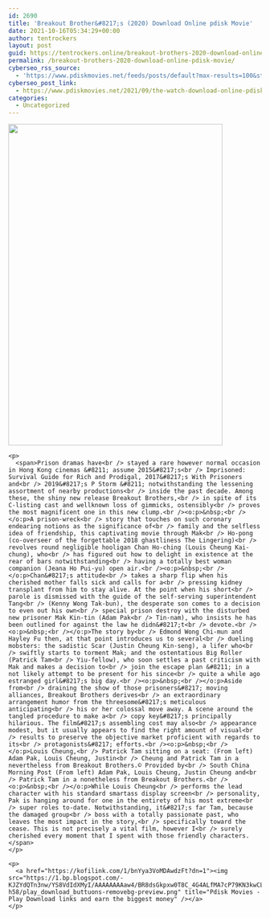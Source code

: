 ```yaml
---
id: 2690
title: 'Breakout Brother&#8217;s (2020) Download Online pdisk Movie'
date: 2021-10-16T05:34:29+00:00
author: tentrockers
layout: post
guid: https://tentrockers.online/breakout-brothers-2020-download-online-pdisk-movie/
permalink: /breakout-brothers-2020-download-online-pdisk-movie/
cyberseo_rss_source:
  - 'https://www.pdiskmovies.net/feeds/posts/default?max-results=100&start-index=501'
cyberseo_post_link:
  - https://www.pdiskmovies.net/2021/09/the-watch-download-online-pdisk-movie.html
categories:
  - Uncategorized
---
```

<div>
  <span></p> 
  
  <div class="separator">
    <a href="https://1.bp.blogspot.com/-dP-VRlmbO9o/YT-EZgqiPCI/AAAAAAAAADA/bl5DSPUM3Y0K69mEqXI12em9NhYzkk6fwCLcBGAsYHQ/s1500/uihu.jpg"><img loading="lazy" border="0" data-original-height="1500" data-original-width="1000" height="640" src="https://1.bp.blogspot.com/-dP-VRlmbO9o/YT-EZgqiPCI/AAAAAAAAADA/bl5DSPUM3Y0K69mEqXI12em9NhYzkk6fwCLcBGAsYHQ/w426-h640/uihu.jpg" width="426" /></a>
  </div>
  
  <p>
    </span></div> 
    
    <p>
      <span>Prison dramas have<br /> stayed a rare however normal occasion in Hong Kong cinemas &#8211; assume 2015&#8217;s<br /> Imprisoned: Survival Guide for Rich and Prodigal, 2017&#8217;s With Prisoners and<br /> 2019&#8217;s P Storm &#8211; notwithstanding the lessening assortment of nearby productions<br /> inside the past decade. Among these, the shiny new release Breakout Brothers,<br /> in spite of its C-listing cast and wellknown loss of gimmicks, ostensibly<br /> proves the most magnificent one in this new clump.<br /><o:p>&nbsp;<br /></o:p>A prison-wreck<br /> story that touches on such coronary endearing notions as the significance of<br /> family and the selfless idea of friendship, this captivating movie through Mak<br /> Ho-pong (co-overseer of the forgettable 2018 ghastliness The Lingering)<br /> revolves round negligible hooligan Chan Ho-ching (Louis Cheung Kai-chung), who<br /> has figured out how to delight in existence at the rear of bars notwithstanding<br /> having a totally best woman companion (Jeana Ho Pui-yu) open air.<br /><o:p>&nbsp;<br /></o:p>Chan&#8217;s attitude<br /> takes a sharp flip when his cherished mother falls sick and calls for a<br /> pressing kidney transplant from him to stay alive. At the point when his short<br /> parole is dismissed with the guide of the self-serving superintendent Tang<br /> (Kenny Wong Tak-bun), the desperate son comes to a decision to even out his own<br /> special prison destroy with the disturbed new prisoner Mak Kin-tin (Adam Pak<br /> Tin-nam), who insists he has been outlined for against the law he didn&#8217;t<br /> devote.<br /><o:p>&nbsp;<br /></o:p>The story by<br /> Edmond Wong Chi-mun and Hayley Fu then, at that point introduces us to several<br /> dueling mobsters: the sadistic Scar (Justin Cheung Kin-seng), a lifer who<br /> swiftly starts to torment Mak; and the ostentatious Big Roller (Patrick Tam<br /> Yiu-fellow), who soon settles a past criticism with Mak and makes a decision to<br /> join the escape plan &#8211; in a not likely attempt to be present for his since<br /> quite a while ago estranged girl&#8217;s big day.<br /><o:p>&nbsp;<br /></o:p>Aside from<br /> draining the show of those prisoners&#8217; moving alliances, Breakout Brothers derives<br /> an extraordinary arrangement humor from the threesome&#8217;s meticulous anticipating<br /> his or her colossal move away. A scene around the tangled procedure to make a<br /> copy key&#8217;s principally hilarious. The film&#8217;s assembling cost may also<br /> appearance modest, but it usually appears to find the right amount of visual<br /> results to preserve the objective market proficient with regards to its<br /> protagonists&#8217; efforts.<br /><o:p>&nbsp;<br /></o:p>Louis Cheung,<br /> Patrick Tam sitting on a seat: (From left) Adam Pak, Louis Cheung, Justin<br /> Cheung and Patrick Tam in a nevertheless from Breakout Brothers.© Provided by<br /> South China Morning Post (From left) Adam Pak, Louis Cheung, Justin Cheung and<br /> Patrick Tam in a nonetheless from Breakout Brothers.<br /><o:p>&nbsp;<br /></o:p>While Louis Cheung<br /> performs the lead character with his standard smartass display screen<br /> personality, Pak is hanging around for one in the entirety of his most extreme<br /> super roles to-date. Notwithstanding, it&#8217;s far Tam, because the damaged group<br /> boss with a totally passionate past, who leaves the most impact in the story,<br /> specifically toward the cease. This is not precisely a vital film, however I<br /> surely cherished every moment that I spent with those friendly characters.</span>
    </p>
    
    <p>
      <a href="https://kofilink.com/1/bnYya3VoMDAwdzFt?dn=1"><img src="https://1.bp.blogspot.com/-KJZYdQTn3nw/YS8VdIdXMyI/AAAAAAAAaw4/BR8dsGkpxw0T8C_4G4ALfMA7cP79KN3kwCLcBGAsYHQ/w400-h58/play_download_buttuons-removebg-preview.png" title="Pdisk Movies - Play Download links and earn the biggest money" /></a>
    </p>